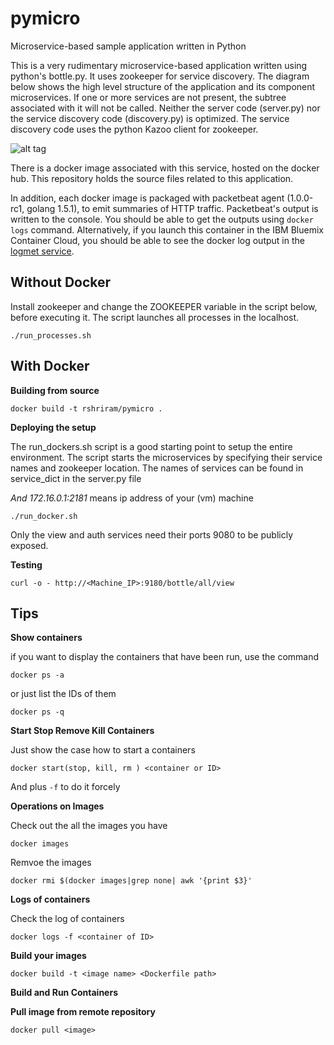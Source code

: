 # pymicro
Microservice-based sample application written in Python

This is a very rudimentary microservice-based application written using python's bottle.py. It uses zookeeper for service discovery. The diagram below shows the high level structure of the application and its component microservices. If one or more services are not present, the subtree associated with it will not be called. Neither the server code (server.py) nor the service discovery code (discovery.py) is optimized. The service discovery code uses the python Kazoo client for zookeeper.

![alt tag](https://raw.github.com/rshriram/pymicro/master/application-topology.png)

There is a docker image associated with this service, hosted on the docker hub. This repository holds the source files related to this application.

In addition, each docker image is packaged with packetbeat agent (1.0.0-rc1, golang 1.5.1), to emit summaries of HTTP traffic. Packetbeat's output is written to the console. You should be able to get the outputs using `docker logs` command. Alternatively, if you launch this container in the IBM Bluemix Container Cloud, you should be able to see the docker log output in the [logmet service](https://logmet.ng.bluemix.net).

Without Docker
--------------

Install zookeeper and change the ZOOKEEPER variable in the script below, before executing it. The script launches all processes in the localhost.

`./run_processes.sh`

With Docker
-----------

**Building from source**

`docker build -t rshriram/pymicro .` 

**Deploying the setup**

The run_dockers.sh script is a good starting point to setup the entire environment. The script starts the microservices by specifying their service names and zookeeper location.
The names of services can be found in service_dict in the server.py file

*And 172.16.0.1:2181* means ip address of your (vm) machine

`./run_docker.sh`


Only the view and auth services need their ports 9080 to be publicly exposed.

**Testing**

`curl -o - http://<Machine_IP>:9180/bottle/all/view`

Tips
----
**Show containers**

if you want to display the containers that have been run, use the command

`docker ps -a`

or just list the IDs of them

`docker ps -q` 

**Start Stop Remove Kill Containers**

Just show the case how to start a containers

`docker start(stop, kill, rm ) <container or ID>`

And plus `-f` to do it forcely

**Operations on Images**

Check out the all the images you have

`docker images`

Remvoe the images

`docker rmi $(docker images|grep none| awk '{print $3}'`

**Logs of containers**

Check the log of containers 

`docker logs -f <container of ID>`

**Build your images**

`docker build -t <image name> <Dockerfile path>`

**Build and Run Containers**


**Pull image from remote repository**

`docker pull <image>`

